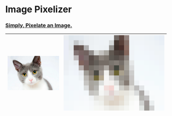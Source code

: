# Image Pixelizer

### <u>Simply, Pixelate an Image.</u>

| <img title="Unpixelated Kitten(Before)" src="./img/kitten_unpixelated.webp" alt="Unpixelated Kitten Image" style="zoom:20%;" data-align="inline"> | <img title="Pixelated Kitten(After)" src="./img/kitten_pixelated.png" alt="Pixelated Kitten Image" style="zoom:100%;"> |
|:-----------------------------------------------------------------------------------------------------------------------------------------------------------------------------:| ---------------------------------------------------------------------------------------------------------------------- |




